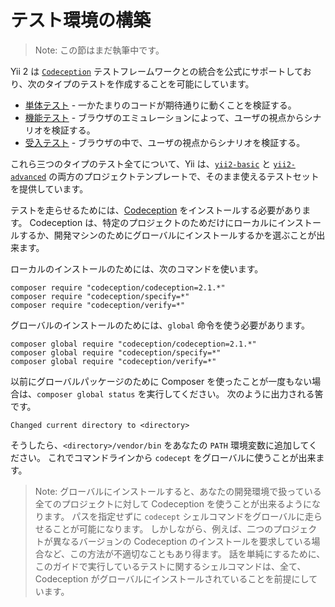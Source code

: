 テスト環境の構築
================

> Note: この節はまだ執筆中です。

Yii 2 は [`Codeception`](https://github.com/Codeception/Codeception) テストフレームワークとの統合を公式にサポートしており、次のタイプのテストを作成することを可能にしています。

- [単体テスト](test-unit.md) - 一かたまりのコードが期待通りに動くことを検証する。
- [機能テスト](test-functional.md) - ブラウザのエミュレーションによって、ユーザの視点からシナリオを検証する。
- [受入テスト](test-acceptance.md) - ブラウザの中で、ユーザの視点からシナリオを検証する。

これら三つのタイプのテスト全てについて、Yii は、[`yii2-basic`](https://github.com/yiisoft/yii2-app-basic) と [`yii2-advanced`](https://github.com/yiisoft/yii2-app-advanced) の両方のプロジェクトテンプレートで、そのまま使えるテストセットを提供しています。

テストを走らせるためには、[Codeception](https://github.com/Codeception/Codeception) をインストールする必要があります。
Codeception は、特定のプロジェクトのためだけにローカルにインストールするか、開発マシンのためにグローバルにインストールするかを選ぶことが出来ます。

ローカルのインストールのためには、次のコマンドを使います。

```
composer require "codeception/codeception=2.1.*"
composer require "codeception/specify=*"
composer require "codeception/verify=*"
```

グローバルのインストールのためには、`global` 命令を使う必要があります。

```
composer global require "codeception/codeception=2.1.*"
composer global require "codeception/specify=*"
composer global require "codeception/verify=*"
```

以前にグローバルパッケージのために Composer を使ったことが一度もない場合は、`composer global status` を実行してください。
次のように出力される筈です。

```
Changed current directory to <directory>
```

そうしたら、`<directory>/vendor/bin` をあなたの `PATH` 環境変数に追加してください。
これでコマンドラインから `codecept` をグローバルに使うことが出来ます。

> Note: グローバルにインストールすると、あなたの開発環境で扱っている全てのプロジェクトに対して Codeception を使うことが出来るようになります。
  パスを指定せずに `codecept` シェルコマンドをグローバルに走らせることが可能になります。
  しかしながら、例えば、二つのプロジェクトが異なるバージョンの Codeception のインストールを要求している場合など、この方法が不適切なこともあり得ます。
  話を単純にするために、このガイドで実行しているテストに関するシェルコマンドは、全て、Codeception がグローバルにインストールされていることを前提にしています。
